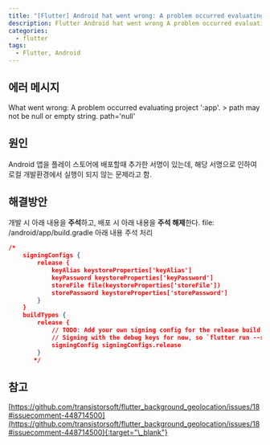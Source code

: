 ```yaml
---
title: "[Flutter] Android hat went wrong: A problem occurred evaluating project ':app'. > path may not be null or empty string. path='null'"
description: Flutter Android hat went wrong A problem occurred evaluating project ':app'. > path may not be null or empty string. path='null'
categories:
  - flutter
tags:
  - Flutter, Android
---
```


## 에러 메시지

What went wrong: A problem occurred evaluating project ':app'. > path may not be null or empty string. path='null'

## 원인

Android 앱을 플레이 스토어에 배포할때 추가한 서명이 있는데, 해당 서명으로 인하여 로컬 개발환경에서 실행이 되지 않는 문제라고 함.

## 해결방안

개발 시 아래 내용을 <b>주석</b>하고, 배포 시 아래 내용을 <b>주석 해제</b>한다.
file: /android/app/build.gradle
아래 내용 주석 처리

```json
/*
    signingConfigs {
        release {
            keyAlias keystoreProperties['keyAlias']
            keyPassword keystoreProperties['keyPassword']
            storeFile file(keystoreProperties['storeFile'])
            storePassword keystoreProperties['storePassword']
        }
    }
    buildTypes {
        release {
            // TODO: Add your own signing config for the release build.
            // Signing with the debug keys for now, so `flutter run --release` works.
            signingConfig signingConfigs.release
        }
       */
```

## 참고

[https://github.com/transistorsoft/flutter_background_geolocation/issues/18#issuecomment-448714500](https://github.com/transistorsoft/flutter_background_geolocation/issues/18#issuecomment-448714500){:target="\_blank"}

